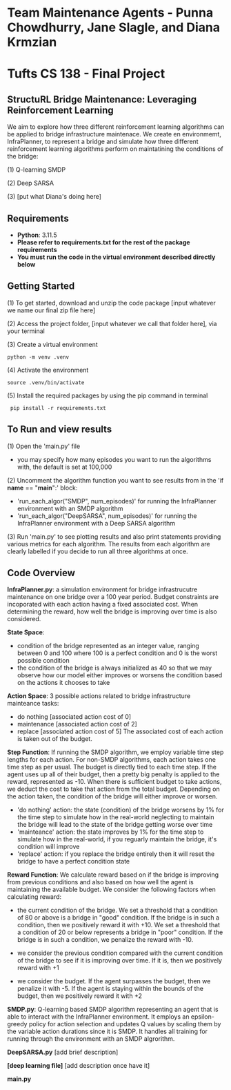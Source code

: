 # Team Maintenance Agents - Punna Chowdhurry, Jane Slagle, and Diana Krmzian
# Tufts CS 138 - Final Project


## StructuRL Bridge Maintenance: Leveraging Reinforcement Learning
We aim to explore how three different reinforcement learning algorithms can be applied to bridge infrastructure maintenace. We create en environmemt, InfraPlanner, to represent a bridge and simulate how three different reinforcement learning algorithms perform on maintatining the conditions of the bridge:

(1) Q-learning SMDP

(2) Deep SARSA

(3) [put what Diana's doing here]

## Requirements
- **Python**: 3.11.5
- **Please refer to requirements.txt for the rest of the package requirements**
- **You must run the code in the virtual environment described directly below**

## Getting Started

(1) To get started, download and unzip the code package [input whatever we name our final zip file here]

(2) Access the project folder, [input whatever we call that folder here], via your terminal

(3) Create a virtual environment

```{.py}
python -m venv .venv
```

(4) Activate the environment

```{.py}
source .venv/bin/activate
```

(5) Install the required packages by using the pip command in terminal

```{.py}
 pip install -r requirements.txt
```

## To Run and view results

(1) Open the 'main.py' file
- you may specify how many episodes you want to run the algorithms with, the default is set at 100,000
  
(2) Uncomment the algorithm function you want to see results from in the 'if __name__ == "__main__":' block:
- 'run_each_algor("SMDP", num_episodes)' for running the InfraPlanner environment with an SMDP algorithm
- 'run_each_algor("DeepSARSA", num_episodes)' for running the InfraPlanner environment with a Deep SARSA algorithm

(3) Run 'main.py' to see plotting results and also print statements providing various metrics for each algorithm. The results from each algorithm are clearly labelled if you decide to run all three algorithms at once.

## Code Overview

**InfraPlanner.py**:
a simulation environment for bridge infrastrucutre maintenance on one bridge over a 100 year period. Budget constraints are incoporated with each action having a fixed associated cost. When determining the reward, how well the bridge is improving over time is also considered.

 **State Space**:
 - condition of the bridge represented as an integer value, ranging between 0 and 100 where 100 is a perfect condition and 0 is the worst possible condition
 - the condition of the bridge is always initialized as 40 so that we may observe how our model either improves or worsens the condition based on the actions it chooses to take

**Action Space**: 
3 possible actions related to bridge infrastructure mainteance tasks:
- do nothing [associated action cost of 0]
- maintenance [associated action cost of 2]
- replace [associated action cost of 5]
The associated cost of each action is taken out of the budget.

**Step Function**:
If running the SMDP algorithm, we employ variable time step lengths for each action. For non-SMDP algorithms, each action takes one time step as per usual.
The budget is directly tied to each time step. If the agent uses up all of their budget, then a pretty big penalty is applied to the reward, represented as -10.
When there is sufficient budget to take actions, we deduct the cost to take that action from the total budget. Depending on the action taken, the condition of the bridge will either improve or worsen.

- 'do nothing' action: the state (condition) of the bridge worsens by 1% for the time step to simulate how in the real-world neglecting to maintain the bridge will lead to the state of the bridge getting worse over time 
- 'mainteance' action: the state improves by 1% for the time step to simulate how in the real-world, if you reguarly maintain the bridge, it's condition will improve
- 'replace' action: if you replace the bridge entirely then it will reset the bridge to have a perfect condition state

**Reward Function**:
We calculate reward based on if the bridge is improving from previous conditions and also based on how well the agent is maintaining the available budget.
We consider the following factors when calculating reward:

- the current condition of the bridge. We set a threshold that a condition of 80 or above is a bridge in "good" condition. If the bridge is in such a condition, then we positively reward it with +10. We set a threshold that a condition of 20 or below represents a bridge in "poor" condition. If the bridge is in such a condition, we penalize the reward with -10.

- we consider the previous condition compared with the current condition of the bridge to see if it is improving over time. If it is, then we positively reward with +1

- we consider the budget. If the agent surpasses the budget, then we penalize it with -5. If the agent is staying within the bounds of the budget, then we positively reward it with +2
    
**SMDP.py**:
Q-learning based SMDP algorithm representing an agent that is able to interact with the InfraPlanner environment.
It employs an epsilon-greedy policy for action selection and updates Q values by scaling them by the variable action durations since it is SMDP. It handles all training for running through the environment with an SMDP algrorithm.

**DeepSARSA.py**
[add brief description]

**[deep learning file]**
[add description once have it]

**main.py**
